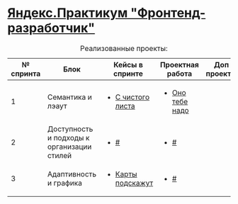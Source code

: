 <!DOCTYPE html>
<html>
  <head>
    <meta charset="utf-8" />
  </head>
  <body>
    <h1>
      <a href="https://praktikum.yandex.ru/frontend-developer/" target="_blank"
        >Яндекс.Практикум "Фронтенд-разработчик"</a
      >
    </h1>
    <table>
      <caption>
        Реализованные проекты:
      </caption>
      <thead>
        <tr>
          <th>№ спринта</th>
          <th>Блок</th>
          <th>Кейсы в спринте</th>
          <th>Проектная работа</th>
          <th>Доп проекты</th>
        </tr>
      </thead>
      <tbody>
        <tr>
          <td>1</td>
          <td>Семантика и лэаут</td>
          <td>
            <ul>
              <li><a href="https://github.com/ilkaxd/from-scratch" target="_blank">С чистого листа</a></li>
            </ul>
          </td>
          <td>
            <ul>
              <li><a href="https://github.com/ilkaxd/ono-tebe-nado" target="_blank">Оно тебе надо</a></li>
            </ul>
          </td>
          <td>
          </td>
        </tr>
        <tr>
          <td>2</td>
          <td>Доступность и подходы к организации стилей</td>
          <td>
            <ul>
              <li><a href="#" target="_blank">#</a></li>
            </ul>
          </td>
          <td>
            <ul>
              <li><a href="#" target="_blank">#</a></li>
            </ul>
          </td>
          <td>
          </td>
        </tr>
        <tr>
          <td>3</td>
          <td>Адаптивность и графика</td>
          <td>
            <ul>
              <li><a href="https://github.com/ilkaxd/karty-podskazhut" target="_blank">Карты подскажут</a></li>
            </ul>
          </td>
          <td>
            <ul>
              <li><a href="#" target="_blank">#</a></li>
            </ul>
          </td>
          <td>
          </td>
        </tr>
      </tbody>
    </table>
  </body>
</html>
